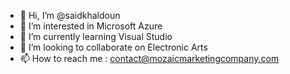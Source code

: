 - 👋 Hi, I’m @saidkhaldoun
- 👀 I’m interested in Microsoft Azure
- 🌱 I’m currently learning Visual Studio
- 💞️ I’m looking to collaborate on Electronic Arts
- 📫 How to reach me : contact@mozaicmarketingcompany.com

<!---
saidkhaldoun/saidkhaldoun is a ✨ special ✨ repository because its `README.md` (this file) appears on your GitHub profile.
You can click the Preview link to take a look at your changes.
--->
